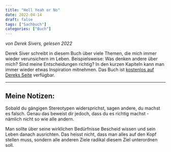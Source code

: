 ```yaml
---
title: "Hell Yeah or No"
date: 2022-04-14
draft: false
tags: ["Sachbuch"]
categories: ["Buch"]
---
```


*von Derek Sivers, gelesen 2022*

Derek Siver schreibt in diesem Buch über viele Themen, die mich immer wieder verunsichern im Leben. Beispielsweise: Was denken andere über mich? Sind meine Entscheidungen richtig? In den kurzen Kapiteln kann man immer wieder etwas Inspiration mitnehmen. Das Buch ist [kostenlos auf Dereks Seite](https://sive.rs/n) verfügbar.

---
## Meine Notizen:

Sobald du gängigen Stereotypen widersprichst, sagen andere, du machst es falsch. Genau das beweist dir jedoch, dass du es richtig machst - nämlich nicht so wie alle andern.

Man sollte über seine wirklichen Bedürfnisse Bescheid wissen und sein Leben danach ausrichten. Das heisst nicht, dass man alles auf den Kopf stellen muss, sondern alle anderen Ziele radikal diesem Ziel unterordnen soll.

